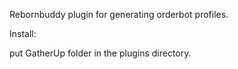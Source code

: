 Rebornbuddy plugin for generating orderbot profiles. 

Install:

put GatherUp folder in the plugins directory. 
